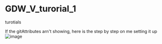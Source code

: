 # GDW_V_turorial_1
 turotials

If the gitAttributes arn't showing, here is the step by step on me setting it up
![image](https://github.com/user-attachments/assets/e446e532-9897-4f77-b297-b6969edacf33)
